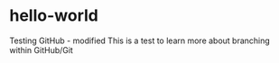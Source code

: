 # hello-world
Testing GitHub - modified
This is a test to learn more about branching within GitHub/Git
